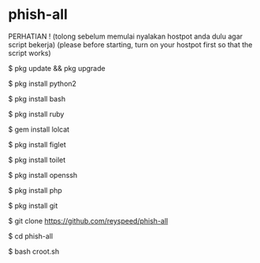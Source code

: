 # phish-all
PERHATIAN !
(tolong sebelum memulai nyalakan hostpot anda dulu agar script bekerja)
(please before starting, turn on your hostpot first so that the script works)




$ pkg update && pkg upgrade

$ pkg install python2

$ pkg install bash

$ pkg install ruby

$ gem install lolcat

$ pkg install figlet

$ pkg install toilet

$ pkg install openssh

$ pkg install php

$ pkg install git

$ git clone https://github.com/reyspeed/phish-all

$ cd phish-all

$ bash croot.sh
